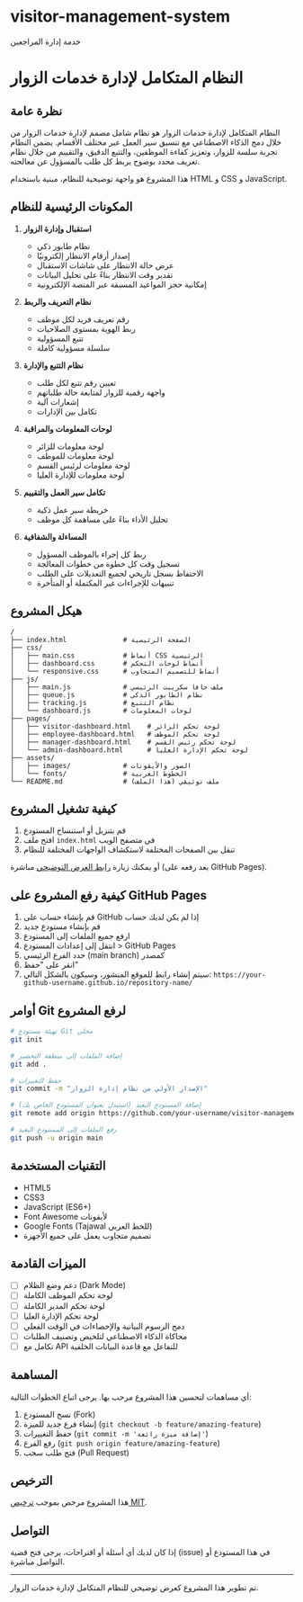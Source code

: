 # visitor-management-system
خدمة إدارة المراجعين 
# النظام المتكامل لإدارة خدمات الزوار

## نظرة عامة

النظام المتكامل لإدارة خدمات الزوار هو نظام شامل مصمم لإدارة خدمات الزوار من خلال دمج الذكاء الاصطناعي مع تنسيق سير العمل عبر مختلف الأقسام. يضمن النظام تجربة سلسة للزوار، وتعزيز كفاءة الموظفين، والتتبع الدقيق، والتقييم من خلال نظام تعريف محدد بوضوح يربط كل طلب بالمسؤول عن معالجته.

هذا المشروع هو واجهة توضيحية للنظام، مبنية باستخدام HTML و CSS و JavaScript.

## المكونات الرئيسية للنظام

1. **استقبال وإدارة الزوار**
   - نظام طابور ذكي
   - إصدار أرقام الانتظار إلكترونيًا
   - عرض حالة الانتظار على شاشات الاستقبال
   - تقدير وقت الانتظار بناءً على تحليل البيانات
   - إمكانية حجز المواعيد المسبقة عبر المنصة الإلكترونية

2. **نظام التعريف والربط**
   - رقم تعريف فريد لكل موظف
   - ربط الهوية بمستوى الصلاحيات
   - تتبع المسؤولية
   - سلسلة مسؤولية كاملة

3. **نظام التتبع والإدارة**
   - تعيين رقم تتبع لكل طلب
   - واجهة رقمية للزوار لمتابعة حالة طلباتهم
   - إشعارات آلية
   - تكامل بين الإدارات

4. **لوحات المعلومات والمراقبة**
   - لوحة معلومات للزائر
   - لوحة معلومات للموظف
   - لوحة معلومات لرئيس القسم
   - لوحة معلومات للإدارة العليا

5. **تكامل سير العمل والتقييم**
   - خريطة سير عمل ذكية
   - تحليل الأداء بناءً على مساهمة كل موظف

6. **المساءلة والشفافية**
   - ربط كل إجراء بالموظف المسؤول
   - تسجيل وقت كل خطوة من خطوات المعالجة
   - الاحتفاظ بسجل تاريخي لجميع التعديلات على الطلب
   - تنبيهات للإجراءات غير المكتملة أو المتأخرة

## هيكل المشروع

```
/
├── index.html              # الصفحة الرئيسية
├── css/
│   ├── main.css            # أنماط CSS الرئيسية
│   ├── dashboard.css       # أنماط لوحات التحكم
│   └── responsive.css      # أنماط للتصميم المتجاوب
├── js/
│   ├── main.js             # ملف جافا سكريبت الرئيسي
│   ├── queue.js            # نظام الطابور الذكي
│   ├── tracking.js         # نظام التتبع
│   └── dashboard.js        # لوحات المعلومات
├── pages/
│   ├── visitor-dashboard.html    # لوحة تحكم الزائر
│   ├── employee-dashboard.html   # لوحة تحكم الموظف
│   ├── manager-dashboard.html    # لوحة تحكم رئيس القسم
│   └── admin-dashboard.html      # لوحة تحكم الإدارة العليا
├── assets/
│   ├── images/             # الصور والأيقونات
│   └── fonts/              # الخطوط العربية
└── README.md               # ملف توثيقي (هذا الملف)
```

## كيفية تشغيل المشروع

1. قم بتنزيل أو استنساخ المستودع
2. افتح ملف `index.html` في متصفح الويب
3. تنقل بين الصفحات المختلفة لاستكشاف الواجهات المختلفة للنظام

أو يمكنك زيارة [رابط العرض التوضيحي](https://your-github-username.github.io/visitor-management-system/) مباشرة (بعد رفعه على GitHub Pages).

## كيفية رفع المشروع على GitHub Pages

1. قم بإنشاء حساب على GitHub إذا لم يكن لديك حساب
2. قم بإنشاء مستودع جديد
3. ارفع جميع الملفات إلى المستودع
4. انتقل إلى إعدادات المستودع > GitHub Pages
5. حدد الفرع الرئيسي (main branch) كمصدر
6. انقر على "حفظ"
7. سيتم إنشاء رابط للموقع المنشور، وسيكون بالشكل التالي: `https://your-github-username.github.io/repository-name/`

## أوامر Git لرفع المشروع

```bash
# تهيئة مستودع Git محلي
git init

# إضافة الملفات إلى منطقة التحضير
git add .

# حفظ التغييرات
git commit -m "الإصدار الأولي من نظام إدارة الزوار"

# إضافة المستودع البعيد (استبدل بعنوان المستودع الخاص بك)
git remote add origin https://github.com/your-username/visitor-management-system.git

# رفع الملفات إلى المستودع البعيد
git push -u origin main
```

## التقنيات المستخدمة

- HTML5
- CSS3
- JavaScript (ES6+)
- Font Awesome لأيقونات
- Google Fonts (Tajawal للخط العربي)
- تصميم متجاوب يعمل على جميع الأجهزة

## الميزات القادمة

- [ ] دعم وضع الظلام (Dark Mode)
- [ ] لوحة تحكم الموظف الكاملة
- [ ] لوحة تحكم المدير الكاملة
- [ ] لوحة تحكم الإدارة العليا
- [ ] دمج الرسوم البيانية والإحصاءات في الوقت الفعلي
- [ ] محاكاة الذكاء الاصطناعي لتلخيص وتصنيف الطلبات
- [ ] تكامل مع API للتفاعل مع قاعدة البيانات الخلفية

## المساهمة

أي مساهمات لتحسين هذا المشروع مرحب بها. يرجى اتباع الخطوات التالية:

1. نسخ المستودع (Fork)
2. إنشاء فرع جديد للميزة (`git checkout -b feature/amazing-feature`)
3. حفظ التغييرات (`git commit -m 'إضافة ميزة رائعة'`)
4. رفع الفرع (`git push origin feature/amazing-feature`)
5. فتح طلب سحب (Pull Request)

## الترخيص

هذا المشروع مرخص بموجب [ترخيص MIT](LICENSE).

## التواصل

إذا كان لديك أي أسئلة أو اقتراحات، يرجى فتح قضية (issue) في هذا المستودع أو التواصل مباشرة.

---

تم تطوير هذا المشروع كعرض توضيحي للنظام المتكامل لإدارة خدمات الزوار.
